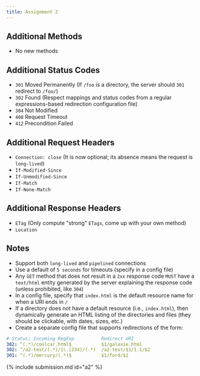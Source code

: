 ```yaml
---
title: Assignment 2
---
```


## Additional Methods

* No new methods

## Additional Status Codes

* `301` Moved Permanently (If `/foo` is a directory, the server should `301` redirect to `/foo/`)
* `302` Found (Respect mappings and status codes from a regular expressions-based redirection configuration file)
* `304` Not Modified
* `408` Request Timeout
* `412` Precondition Failed

## Additional Request Headers

* `Connection: close` (It is now optional; its absence means the request is `long-lived`)
* `If-Modified-Since`
* `If-Unmodified-Since`
* `If-Match`
* `If-None-Match`

## Additional Response Headers

* `ETag` (Only compute "strong" `ETags`, come up with your own method)
* `Location`

## Notes

* Support both `long-lived` and `pipelined` connections
* Use a default of `5 seconds` for timeouts (specify in a config file)
* Any `GET` method that does not result in a `2xx` response code `MUST` have a `text/html` entity generated by the server explaining the response code (unless prohibited, like `304`)
* In a config file, specify that `index.html` is the default resource name for when a URI ends in `/`
* If a directory does not have a default resource (i.e., `index.html`), then dynamically generate an HTML listing of the directories and files (they should be clickable, with dates, sizes, etc.)
* Create a separate config file that supports redirections of the form:

```yml
# Status: Incoming RegExp          Redirect URI
302: ^(.*)/coolcar.html$           $1/galaxie.html
302: ^/a2-test/(.*)/1\.[234]/(.*)  /a2-test/$1/1.1/$2
301: ^(.*)/mercury/(.*)$           $1/ford/$2
```

{% include submission.md id="a2" %}
